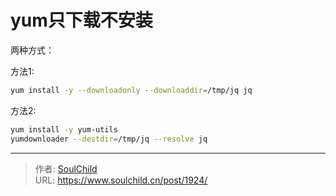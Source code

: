 # yum只下载不安装

<!--more-->
两种方式：

方法1:
```bash
yum install -y --downloadonly --downloaddir=/tmp/jq jq
```

方法2:
```bash
yum install -y yum-utils
yumdownloader --destdir=/tmp/jq --resolve jq
```




---

> 作者: [SoulChild](https://www.soulchild.cn)  
> URL: https://www.soulchild.cn/post/1924/  


